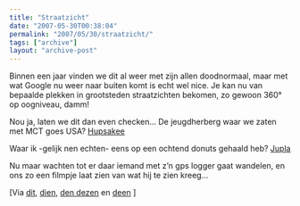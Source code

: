 ```yaml
---
title: "Straatzicht"
date: "2007-05-30T00:38:04"
permalink: "2007/05/30/straatzicht/"
tags: ["archive"]
layout: "archive-post"
---
```

Binnen een jaar vinden we dit al weer met zijn allen doodnormaal, maar met wat Google nu weer naar buiten komt is echt wel nice. Je kan nu van bepaalde plekken in grootsteden straatzichten bekomen, zo gewoon 360° op oogniveau, damm!

Nou ja, laten we dit dan even checken… De jeugdherberg waar we zaten met MCT goes USA? [Hupsakee](http://www.google.com/maps?q=New+York,+NY&hl=en&layer=tc&ie=UTF8&ll=40.806761,-73.964596&spn=0.016047,0.039525&z=15&om=0&cbll=40.798583,-73.967059&cbp=1,98.0565916398714,0.5,0 "http://www.google.com/maps?q=New+York,+NY&hl=en&layer=tc&ie=UTF8&ll=40.806761,-73.964596&spn=0.016047,0.039525&z=15&om=0&cbll=40.798583,-73.967059&cbp=1,98.0565916398714,0.5,0")

Waar ik -gelijk nen echten- eens op een ochtend donuts gehaald heb? [Jupla](http://www.google.com/maps?q=New+York,+NY&hl=en&layer=tc&ie=UTF8&om=0&cbll=40.800019,-73.966018&cbp=1,88.3170819935693,0.595016077170418,1&ll=40.804113,-73.967621&spn=0.008024,0.026801&z=16 "http://www.google.com/maps?q=New+York,+NY&hl=en&layer=tc&ie=UTF8&om=0&cbll=40.800019,-73.966018&cbp=1,88.3170819935693,0.595016077170418,1&ll=40.804113,-73.967621&spn=0.008024,0.026801&z=16")

Nu maar wachten tot er daar iemand met z’n gps logger gaat wandelen, en ons zo een filmpje laat zien van wat hij te zien kreeg…

\[Via [dit](http://blog.outer-court.com/archive/2007-05-29-n38.html "http://blog.outer-court.com/archive/2007-05-29-n38.html"), [dien](http://feeds.feedburner.com/~r/readwriteweb/~3/120577614/google_street_view_maps.php "http://feeds.feedburner.com/~r/readwriteweb/~3/120577614/google_street_view_maps.php"), [den dezen](http://feeds.feedburner.com/~r/Techcrunch/~3/120568175/ "http://feeds.feedburner.com/~r/Techcrunch/~3/120568175/") en [deen](http://www.onflex.org/ted/2007/05/google-maps-street-view-flash-player.php "http://www.onflex.org/ted/2007/05/google-maps-street-view-flash-player.php") \]
